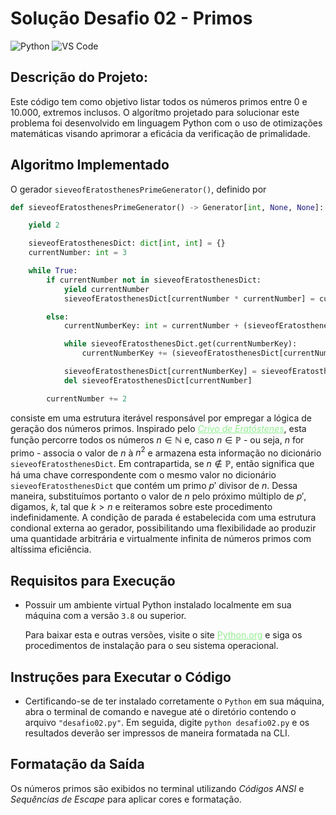 # Solução Desafio 02 - Primos
![Python](https://img.shields.io/badge/Python-512BD4?style=flat&logo=python&logoColor=yellow)
![VS Code](https://img.shields.io/badge/VScode-007ACC?style=flat&logo=visualstudiocode&logoColor=white)

## Descrição do Projeto:
Este código tem como objetivo listar todos os números primos entre 0 e 10.000,
extremos inclusos. O algorítmo projetado para solucionar este problema foi
desenvolvido em linguagem Python com o uso de otimizações matemáticas visando
aprimorar a eficácia da verificação de primalidade.

## Algoritmo Implementado
O gerador `sieveofEratosthenesPrimeGenerator()`, definido por

```python
def sieveofEratosthenesPrimeGenerator() -> Generator[int, None, None]:

    yield 2

    sieveofEratosthenesDict: dict[int, int] = {}
    currentNumber: int = 3

    while True:
        if currentNumber not in sieveofEratosthenesDict:
            yield currentNumber
            sieveofEratosthenesDict[currentNumber * currentNumber] = currentNumber

        else:
            currentNumberKey: int = currentNumber + (sieveofEratosthenesDict[currentNumber] << 1)

            while sieveofEratosthenesDict.get(currentNumberKey):
                currentNumberKey += (sieveofEratosthenesDict[currentNumber] << 1)

            sieveofEratosthenesDict[currentNumberKey] = sieveofEratosthenesDict[currentNumber]
            del sieveofEratosthenesDict[currentNumber]

        currentNumber += 2
```

consiste em uma estrutura iterável responsável por empregar a lógica de geração dos
números primos. Inspirado pelo
<a href="https://pt.wikipedia.org/wiki/Crivo_de_Erat%C3%B3stenes" target="_blank" style="font-style: italic; color: lightgreen">Crivo de Eratóstenes</a>,
esta função percorre todos os números $n \in \mathbb{N}$ e, caso $n \in \mathbb{P}$ -
ou seja, $n$ for primo - associa o valor de $n$ à $n^{2}$ e armazena esta informação no
dicionário `sieveofEratosthenesDict`. Em contrapartida, se $n \notin \mathbb{P}$, então
significa que há uma chave correspondente com o mesmo valor no dicionário `sieveofEratosthenesDict` que contém um primo $p'$ divisor de $n$. Dessa maneira,
substituímos portanto o valor de $n$ pelo próximo múltiplo de $p'$, digamos, $k$, tal que
$k > n$ e reiteramos sobre este procedimento indefinidamente. A condição de parada é
estabelecida com uma estrutura condional externa ao gerador, possibilitando uma
flexibilidade ao produzir uma quantidade arbitrária e virtualmente infinita de números
primos com altíssima eficiência.

## Requisitos para Execução
- Possuir um ambiente virtual Python instalado localmente em sua máquina com a
versão `3.8` ou superior.

    Para baixar esta e outras versões, visite o site
    <a target="_blank" href="https://www.python.org/downloads/" style="color: lightgreen">Python.org</a> e siga os procedimentos de instalação para o
    seu sistema operacional.

## Instruções para Executar o Código
- Certificando-se de ter instalado corretamente o `Python` em sua
máquina, abra o terminal de comando e navegue até o diretório contendo o arquivo
`"desafio02.py"`. Em seguida, digite `python desafio02.py`
e os resultados deverão ser impressos de maneira formatada na CLI.

## Formatação da Saída
Os números primos são exibidos no terminal utilizando _Códigos ANSI_ e _Sequências de Escape_ para aplicar cores e formatação.
